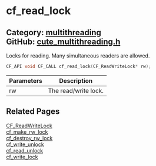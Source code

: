 [](../header.md ':include')

# cf_read_lock

Category: [multithreading](/api_reference?id=multithreading)  
GitHub: [cute_multithreading.h](https://github.com/RandyGaul/cute_framework/blob/master/include/cute_multithreading.h)  
---

Locks for reading. Many simultaneous readers are allowed.

```cpp
CF_API void CF_CALL cf_read_lock(CF_ReadWriteLock* rw);
```

Parameters | Description
--- | ---
rw | The read/write lock.

## Related Pages

[CF_ReadWriteLock](/multithreading/cf_readwritelock.md)  
[cf_make_rw_lock](/multithreading/cf_make_rw_lock.md)  
[cf_destroy_rw_lock](/multithreading/cf_destroy_rw_lock.md)  
[cf_write_unlock](/multithreading/cf_write_unlock.md)  
[cf_read_unlock](/multithreading/cf_read_unlock.md)  
[cf_write_lock](/multithreading/cf_write_lock.md)  
